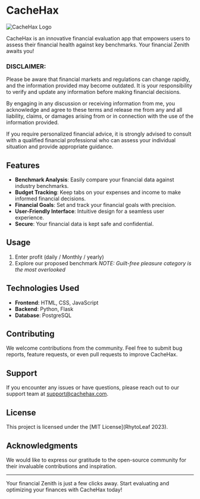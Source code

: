 # CacheHax

![CacheHax Logo](./images/cache-hax-logo.pngcachehax-logo.png)

CacheHax is an innovative financial evaluation app that empowers users to assess their financial health against key benchmarks. Your financial Zenith awaits you!

### DISCLAIMER: 

Please be aware that financial markets and regulations can change rapidly, and the information provided may become outdated. It is your responsibility to verify and update any information before making financial decisions.

By engaging in any discussion or receiving information from me, you acknowledge and agree to these terms and release me from any and all liability, claims, or damages arising from or in connection with the use of the information provided.

If you require personalized financial advice, it is strongly advised to consult with a qualified financial professional who can assess your individual situation and provide appropriate guidance.

## Features

- **Benchmark Analysis**: Easily compare your financial data against industry benchmarks.
- **Budget Tracking**: Keep tabs on your expenses and income to make informed financial decisions.
- **Financial Goals**: Set and track your financial goals with precision.
- **User-Friendly Interface**: Intuitive design for a seamless user experience.
- **Secure**: Your financial data is kept safe and confidential.


## Usage

1. Enter profit (daily / Monthly / yearly)
2. Explore our proposed benchmark
*NOTE: Guilt-free pleasure category is the most overlooked*

## Technologies Used

- **Frontend**: HTML, CSS, JavaScript
- **Backend**: Python, Flask
- **Database**: PostgreSQL

## Contributing

We welcome contributions from the community. Feel free to submit bug reports, feature requests, or even pull requests to improve CacheHax.

## Support

If you encounter any issues or have questions, please reach out to our support team at support@cachehax.com.

## License

This project is licensed under the [MIT License](RhytoLeaf 2023).

## Acknowledgments

We would like to express our gratitude to the open-source community for their invaluable contributions and inspiration.

---

Your financial Zenith is just a few clicks away. Start evaluating and optimizing your finances with CacheHax today!